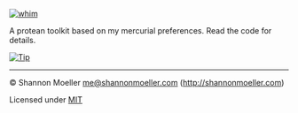 [![whim](https://cdn.rawgit.com/shannonmoeller/whim/d6a4373/media/logo.svg)](https://github.com/shannonmoeller/whim#readme)

A protean toolkit based on my mercurial preferences. Read the code for details.

[![Tip][tip-img]][tip-url]

----

© Shannon Moeller <me@shannonmoeller.com> (http://shannonmoeller.com)

Licensed under [MIT](https://cdn.rawgit.com/shannonmoeller/whim/d6a4373/LICENSE.md)

[tip-img]:    https://img.shields.io/badge/tip-jar-yellow.svg?style=flat-square
[tip-url]:    https://www.amazon.com/gp/registry/wishlist/1VQM9ID04YPC5?sort=universal-price
